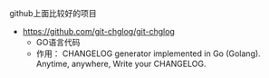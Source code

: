 github上面比较好的项目

* https://github.com/git-chglog/git-chglog    
  * GO语言代码
  * 作用： CHANGELOG generator implemented in Go (Golang). Anytime, anywhere, Write your CHANGELOG.
